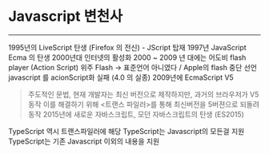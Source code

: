 # Javascript 변천사

---
1995년의 LiveScript 탄생 (Firefox 의 전신) - JScript 탑재
1997년 JavaScript Ecma 의 탄생
2000년대 인터넷의 활성화
2000 ~ 2009 년 대에는 어도비 flash player (Action Script) 위주
Flash -> 표준언어 아니였다 / Apple의 flash 중단 선언
javascript 를 acionScript화 실패 (4.0 의 실종)
2009년에 EcmaScript V5
>  주도적인 문법, 현재 개발자는 최신 버전으로 제작하지만, 과거의 브라우저가 V5 동작 이를 해결하기 위해 <트랜스 파일러>를 통해 최신버전을 5버젼으로 되돌려 동작
2015년에 새로운 자바스크립트, 모던 자바스크립트의 탄생 (ES2015)

TypeScript 역시 트랜스파일러에 해당
TypeScript는 Javascript의 모든걸 지원
TypeScript는 기존 Javascript 이외의 내용을 지원